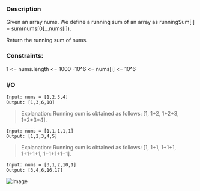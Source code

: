 ### Description
Given an array nums. We define a running sum of an array as runningSum[i] = sum(nums[0]…nums[i]).

Return the running sum of nums.

### Constraints:

1 <= nums.length <= 1000
-10^6 <= nums[i] <= 10^6

### I/O
```
Input: nums = [1,2,3,4]
Output: [1,3,6,10]
```
> Explanation: Running sum is obtained as follows: [1, 1+2, 1+2+3, 1+2+3+4].
```
Input: nums = [1,1,1,1,1]
Output: [1,2,3,4,5]
```
> Explanation: Running sum is obtained as follows: [1, 1+1, 1+1+1, 1+1+1+1, 1+1+1+1+1].
```
Input: nums = [3,1,2,10,1]
Output: [3,4,6,16,17]
```
![Image](https://i.imgur.com/H67T3Cv.png)
